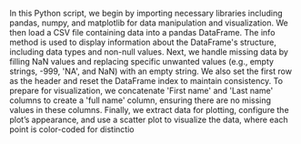 In this Python script, we begin by importing necessary libraries including pandas, numpy, and matplotlib for data manipulation and visualization. We then load a CSV file containing data into a pandas DataFrame. The info method is used to display information about the DataFrame's structure, including data types and non-null values. Next, we handle missing data by filling NaN values and replacing specific unwanted values (e.g., empty strings, -999, 'NA', and NaN) with an empty string. We also set the first row as the header and reset the DataFrame index to maintain consistency. To prepare for visualization, we concatenate 'First name' and 'Last name' columns to create a 'full name' column, ensuring there are no missing values in these columns. Finally, we extract data for plotting, configure the plot’s appearance, and use a scatter plot to visualize the data, where each point is color-coded for distinctio
